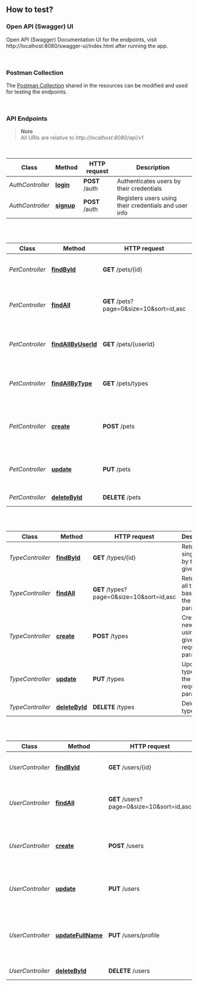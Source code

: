 ## How to test?

### Open API (Swagger) UI

Open API (Swagger) Documentation UI for the endpoints, visit http://localhost:8080/swagger-ui/index.html after running the app.

<br/>

### Postman Collection

The [Postman Collection](postman/pet_clinic.postman_collection.json) shared in the resources can be modified and used
for testing the endpoints.

<br/>

### API Endpoints

> **Note** <br/>
> All URIs are relative to *http://localhost:8080/api/v1*

<br/>

| Class            | Method                                          | HTTP request   | Description                                           |
|------------------|-------------------------------------------------|----------------|-------------------------------------------------------|
| *AuthController* | [**login**](http://localhost:8080/api/v1/auth)  | **POST** /auth | Authenticates users by their credentials              |
| *AuthController* | [**signup**](http://localhost:8080/api/v1/auth) | **POST** /auth | Registers users using their credentials and user info |

<br/>
<br/>

| Class           | Method                                                            | HTTP request         | Description                                          |
|-----------------|-------------------------------------------------------------------|----------------------|------------------------------------------------------|
| *PetController* | [**findById**](http://localhost:8080/api/v1/pets/{id})            | **GET** /pets/{id}   | Retrieves a single pet by the given id               |
| *PetController* | [**findAll**](http://localhost:8080/api/v1/pets)                  | **GET** /pets?page=0&size=10&sort=id,asc        | Retrieves all pets based on the given parameters     |
| *PetController* | [**findAllByUserId**](http://localhost:8080/api/v1/pets/{userId}) | **GET** /pets/{userId} | Retrieves all pets based on the given userId         |
| *PetController* | [**findAllByType**](http://localhost:8080/api/v1/pets/types)      | **GET** /pets/types  | Retrieves counts of all pets by selected type        |
| *PetController* | [**create**](http://localhost:8080/api/v1/pets)                   | **POST** /pets       | Creates a new pet using the given request parameters |
| *PetController* | [**update**](http://localhost:8080/api/v1/pets)                   | **PUT** /pets        | Updates pet using the given request parameters       |
| *PetController* | [**deleteById**](http://localhost:8080/api/v1/pets/{id})          | **DELETE** /pets     | Deletes pet by id                                    |

<br/>
<br/>

| Class            | Method                                                    | HTTP request        | Description                                           |
|------------------|-----------------------------------------------------------|---------------------|-------------------------------------------------------|
| *TypeController* | [**findById**](http://localhost:8080/api/v1/types/{id})   | **GET** /types/{id} | Retrieves a single type by the given id               |
| *TypeController* | [**findAll**](http://localhost:8080/api/v1/types)         | **GET** /types?page=0&size=10&sort=id,asc | Retrieves all types based on the given parameters     |
| *TypeController* | [**create**](http://localhost:8080/api/v1/types)          | **POST** /types     | Creates a new type using the given request parameters |
| *TypeController* | [**update**](http://localhost:8080/api/v1/types)          | **PUT** /types      | Updates type using the given request parameters       |
| *TypeController* | [**deleteById**](http://localhost:8080/api/v1/types/{id}) | **DELETE** /types   | Deletes type by id                                    |

<br/>
<br/>

| Class            | Method                                                           | HTTP request          | Description                                                         |
|------------------|------------------------------------------------------------------|-----------------------|---------------------------------------------------------------------|
| *UserController* | [**findById**](http://localhost:8080/api/v1/users/{id})          | **GET** /users/{id}   | Retrieves a single user by the given id                             |
| *UserController* | [**findAll**](http://localhost:8080/api/v1/users)         | **GET** /users?page=0&size=10&sort=id,asc | Retrieves all users based on the given parameters     |
| *UserController* | [**create**](http://localhost:8080/api/v1/users)                 | **POST** /users       | Creates a new user using the given request parameters               |
| *UserController* | [**update**](http://localhost:8080/api/v1/users)                 | **PUT** /users        | Updates user using the given request parameters                     |
| *UserController* | [**updateFullName**](http://localhost:8080/api/v1/users/profile) | **PUT** /users/profile | Updates user profile by Full Name (First Name and Last Name fields) |
| *UserController* | [**deleteById**](http://localhost:8080/api/v1/users/{id})        | **DELETE** /users     | Deletes user by id                                                  |

<br/>


<br/>
<br/>